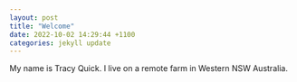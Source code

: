 ```yaml
---
layout: post
title: "Welcome"
date: 2022-10-02 14:29:44 +1100
categories: jekyll update
---
```


My name is Tracy Quick. I live on a remote farm in Western NSW Australia.
